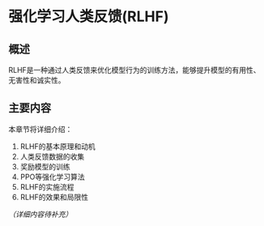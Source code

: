 # 强化学习人类反馈(RLHF)

## 概述

RLHF是一种通过人类反馈来优化模型行为的训练方法，能够提升模型的有用性、无害性和诚实性。

## 主要内容

本章节将详细介绍：

1. RLHF的基本原理和动机
2. 人类反馈数据的收集
3. 奖励模型的训练
4. PPO等强化学习算法
5. RLHF的实施流程
6. RLHF的效果和局限性

*（详细内容待补充）*